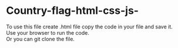# Country-flag-html-css-js-
To use this file create .html file copy the code in your file and save it.<br>
Use your browser to run the code.<br>
Or you can git clone the file.
